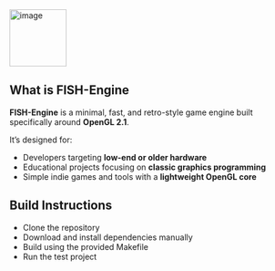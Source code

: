 <img width="100" alt="image" src="https://github.com/user-attachments/assets/35a68e73-1dcc-43f3-b9ae-4b201f07c5f6" />

## What is FISH-Engine

**FISH-Engine**  is a minimal, fast, and retro-style game engine built specifically around **OpenGL 2.1**.

It’s designed for:
- Developers targeting **low-end or older hardware**
- Educational projects focusing on **classic graphics programming**
- Simple indie games and tools with a **lightweight OpenGL core**

## Build Instructions
- Clone the repository
- Download and install dependencies manually
- Build using the provided Makefile
- Run the test project
